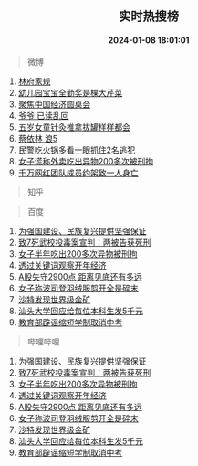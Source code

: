<div align="center"><h2>实时热搜榜</h2><h4>2024-01-08 18:01:01</h4></div>

> 微博  

1. [林府家规](https://s.weibo.com/weibo?q=%E6%9E%97%E5%BA%9C%E5%AE%B6%E8%A7%84&t=31&band_rank=1&Refer=top)<br />
2. [幼儿园宝宝全勤奖是棵大芹菜](https://s.weibo.com/weibo?q=%23%E5%B9%BC%E5%84%BF%E5%9B%AD%E5%AE%9D%E5%AE%9D%E5%85%A8%E5%8B%A4%E5%A5%96%E6%98%AF%E6%A3%B5%E5%A4%A7%E8%8A%B9%E8%8F%9C%23&t=31&band_rank=2&Refer=top)<br />
3. [聚焦中国经济圆桌会](https://s.weibo.com/weibo?q=%23%E8%81%9A%E7%84%A6%E4%B8%AD%E5%9B%BD%E7%BB%8F%E6%B5%8E%E5%9C%86%E6%A1%8C%E4%BC%9A%23&t=31&band_rank=3&Refer=top)<br />
4. [爷爷 已读乱回](https://s.weibo.com/weibo?q=%E7%88%B7%E7%88%B7%20%E5%B7%B2%E8%AF%BB%E4%B9%B1%E5%9B%9E&t=31&band_rank=4&Refer=top)<br />
5. [五岁女童针灸推拿拔罐样样都会](https://s.weibo.com/weibo?q=%23%E4%BA%94%E5%B2%81%E5%A5%B3%E7%AB%A5%E9%92%88%E7%81%B8%E6%8E%A8%E6%8B%BF%E6%8B%94%E7%BD%90%E6%A0%B7%E6%A0%B7%E9%83%BD%E4%BC%9A%23&t=31&band_rank=5&Refer=top)<br />
6. [蔡依林 浪5](https://s.weibo.com/weibo?q=%E8%94%A1%E4%BE%9D%E6%9E%97%20%E6%B5%AA5&t=31&band_rank=6&Refer=top)<br />
7. [民警吃火锅多看一眼抓住2名逃犯](https://s.weibo.com/weibo?q=%23%E6%B0%91%E8%AD%A6%E5%90%83%E7%81%AB%E9%94%85%E5%A4%9A%E7%9C%8B%E4%B8%80%E7%9C%BC%E6%8A%93%E4%BD%8F2%E5%90%8D%E9%80%83%E7%8A%AF%23&t=31&band_rank=7&Refer=top)<br />
8. [女子谎称外卖吃出异物200多次被刑拘](https://s.weibo.com/weibo?q=%23%E5%A5%B3%E5%AD%90%E8%B0%8E%E7%A7%B0%E5%A4%96%E5%8D%96%E5%90%83%E5%87%BA%E5%BC%82%E7%89%A9200%E5%A4%9A%E6%AC%A1%E8%A2%AB%E5%88%91%E6%8B%98%23&t=31&band_rank=8&Refer=top)<br />
9. [千万网红团队成员约架致一人身亡](https://s.weibo.com/weibo?q=%23%E5%8D%83%E4%B8%87%E7%BD%91%E7%BA%A2%E5%9B%A2%E9%98%9F%E6%88%90%E5%91%98%E7%BA%A6%E6%9E%B6%E8%87%B4%E4%B8%80%E4%BA%BA%E8%BA%AB%E4%BA%A1%23&t=31&band_rank=9&Refer=top)<br />

> 知乎  


> 百度  

1. [为强国建设、民族复兴提供坚强保证](https://www.baidu.com/s?wd=%E4%B8%BA%E5%BC%BA%E5%9B%BD%E5%BB%BA%E8%AE%BE%E3%80%81%E6%B0%91%E6%97%8F%E5%A4%8D%E5%85%B4%E6%8F%90%E4%BE%9B%E5%9D%9A%E5%BC%BA%E4%BF%9D%E8%AF%81&sa=fyb_news&rsv_dl=fyb_news)<br />
2. [致7死武校投毒案宣判：两被告获死刑](https://www.baidu.com/s?wd=%E8%87%B47%E6%AD%BB%E6%AD%A6%E6%A0%A1%E6%8A%95%E6%AF%92%E6%A1%88%E5%AE%A3%E5%88%A4%EF%BC%9A%E4%B8%A4%E8%A2%AB%E5%91%8A%E8%8E%B7%E6%AD%BB%E5%88%91&sa=fyb_news&rsv_dl=fyb_news)<br />
3. [女子半年吃出200多次异物被刑拘](https://www.baidu.com/s?wd=%E5%A5%B3%E5%AD%90%E5%8D%8A%E5%B9%B4%E5%90%83%E5%87%BA200%E5%A4%9A%E6%AC%A1%E5%BC%82%E7%89%A9%E8%A2%AB%E5%88%91%E6%8B%98&sa=fyb_news&rsv_dl=fyb_news)<br />
4. [透过关键词观察开年经济](https://www.baidu.com/s?wd=%E9%80%8F%E8%BF%87%E5%85%B3%E9%94%AE%E8%AF%8D%E8%A7%82%E5%AF%9F%E5%BC%80%E5%B9%B4%E7%BB%8F%E6%B5%8E&sa=fyb_news&rsv_dl=fyb_news)<br />
5. [A股失守2900点 距离见底还有多远](https://www.baidu.com/s?wd=A%E8%82%A1%E5%A4%B1%E5%AE%882900%E7%82%B9+%E8%B7%9D%E7%A6%BB%E8%A7%81%E5%BA%95%E8%BF%98%E6%9C%89%E5%A4%9A%E8%BF%9C&sa=fyb_news&rsv_dl=fyb_news)<br />
6. [女子称波司登羽绒服剪开全是碎末](https://www.baidu.com/s?wd=%E5%A5%B3%E5%AD%90%E7%A7%B0%E6%B3%A2%E5%8F%B8%E7%99%BB%E7%BE%BD%E7%BB%92%E6%9C%8D%E5%89%AA%E5%BC%80%E5%85%A8%E6%98%AF%E7%A2%8E%E6%9C%AB&sa=fyb_news&rsv_dl=fyb_news)<br />
7. [沙特发现世界级金矿](https://www.baidu.com/s?wd=%E6%B2%99%E7%89%B9%E5%8F%91%E7%8E%B0%E4%B8%96%E7%95%8C%E7%BA%A7%E9%87%91%E7%9F%BF&sa=fyb_news&rsv_dl=fyb_news)<br />
8. [汕头大学回应给每位本科生发5千元](https://www.baidu.com/s?wd=%E6%B1%95%E5%A4%B4%E5%A4%A7%E5%AD%A6%E5%9B%9E%E5%BA%94%E7%BB%99%E6%AF%8F%E4%BD%8D%E6%9C%AC%E7%A7%91%E7%94%9F%E5%8F%915%E5%8D%83%E5%85%83&sa=fyb_news&rsv_dl=fyb_news)<br />
9. [教育部辟谣缩短学制取消中考](https://www.baidu.com/s?wd=%E6%95%99%E8%82%B2%E9%83%A8%E8%BE%9F%E8%B0%A3%E7%BC%A9%E7%9F%AD%E5%AD%A6%E5%88%B6%E5%8F%96%E6%B6%88%E4%B8%AD%E8%80%83&sa=fyb_news&rsv_dl=fyb_news)<br />

> 哔哩哔哩  

1. [为强国建设、民族复兴提供坚强保证](https://www.baidu.com/s?wd=%E4%B8%BA%E5%BC%BA%E5%9B%BD%E5%BB%BA%E8%AE%BE%E3%80%81%E6%B0%91%E6%97%8F%E5%A4%8D%E5%85%B4%E6%8F%90%E4%BE%9B%E5%9D%9A%E5%BC%BA%E4%BF%9D%E8%AF%81&sa=fyb_news&rsv_dl=fyb_news)<br />
2. [致7死武校投毒案宣判：两被告获死刑](https://www.baidu.com/s?wd=%E8%87%B47%E6%AD%BB%E6%AD%A6%E6%A0%A1%E6%8A%95%E6%AF%92%E6%A1%88%E5%AE%A3%E5%88%A4%EF%BC%9A%E4%B8%A4%E8%A2%AB%E5%91%8A%E8%8E%B7%E6%AD%BB%E5%88%91&sa=fyb_news&rsv_dl=fyb_news)<br />
3. [女子半年吃出200多次异物被刑拘](https://www.baidu.com/s?wd=%E5%A5%B3%E5%AD%90%E5%8D%8A%E5%B9%B4%E5%90%83%E5%87%BA200%E5%A4%9A%E6%AC%A1%E5%BC%82%E7%89%A9%E8%A2%AB%E5%88%91%E6%8B%98&sa=fyb_news&rsv_dl=fyb_news)<br />
4. [透过关键词观察开年经济](https://www.baidu.com/s?wd=%E9%80%8F%E8%BF%87%E5%85%B3%E9%94%AE%E8%AF%8D%E8%A7%82%E5%AF%9F%E5%BC%80%E5%B9%B4%E7%BB%8F%E6%B5%8E&sa=fyb_news&rsv_dl=fyb_news)<br />
5. [A股失守2900点 距离见底还有多远](https://www.baidu.com/s?wd=A%E8%82%A1%E5%A4%B1%E5%AE%882900%E7%82%B9+%E8%B7%9D%E7%A6%BB%E8%A7%81%E5%BA%95%E8%BF%98%E6%9C%89%E5%A4%9A%E8%BF%9C&sa=fyb_news&rsv_dl=fyb_news)<br />
6. [女子称波司登羽绒服剪开全是碎末](https://www.baidu.com/s?wd=%E5%A5%B3%E5%AD%90%E7%A7%B0%E6%B3%A2%E5%8F%B8%E7%99%BB%E7%BE%BD%E7%BB%92%E6%9C%8D%E5%89%AA%E5%BC%80%E5%85%A8%E6%98%AF%E7%A2%8E%E6%9C%AB&sa=fyb_news&rsv_dl=fyb_news)<br />
7. [沙特发现世界级金矿](https://www.baidu.com/s?wd=%E6%B2%99%E7%89%B9%E5%8F%91%E7%8E%B0%E4%B8%96%E7%95%8C%E7%BA%A7%E9%87%91%E7%9F%BF&sa=fyb_news&rsv_dl=fyb_news)<br />
8. [汕头大学回应给每位本科生发5千元](https://www.baidu.com/s?wd=%E6%B1%95%E5%A4%B4%E5%A4%A7%E5%AD%A6%E5%9B%9E%E5%BA%94%E7%BB%99%E6%AF%8F%E4%BD%8D%E6%9C%AC%E7%A7%91%E7%94%9F%E5%8F%915%E5%8D%83%E5%85%83&sa=fyb_news&rsv_dl=fyb_news)<br />
9. [教育部辟谣缩短学制取消中考](https://www.baidu.com/s?wd=%E6%95%99%E8%82%B2%E9%83%A8%E8%BE%9F%E8%B0%A3%E7%BC%A9%E7%9F%AD%E5%AD%A6%E5%88%B6%E5%8F%96%E6%B6%88%E4%B8%AD%E8%80%83&sa=fyb_news&rsv_dl=fyb_news)<br />

